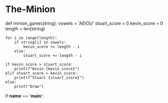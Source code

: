 # The-Minion
def minion_game(string):
    vowels = 'AEIOU'
    stuart_score = 0
    kevin_score = 0
    length = len(string)

    for i in range(length):
        if string[i] in vowels:
            kevin_score += length - i
        else:
            stuart_score += length - i

    if kevin_score > stuart_score:
        print(f"Kevin {kevin_score}")
    elif stuart_score > kevin_score:
        print(f"Stuart {stuart_score}")
    else:
        print("Draw")





if __name__ == '__main__':
